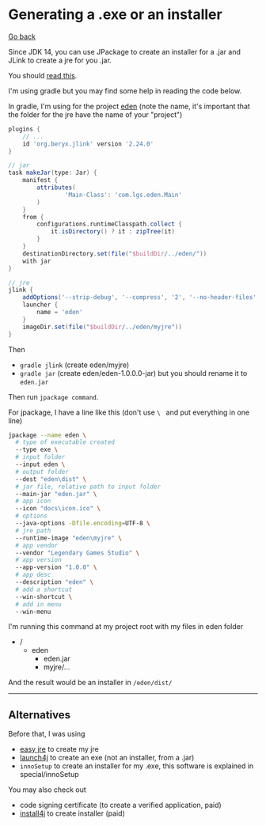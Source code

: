 # Generating a .exe or an installer

[Go back](..)

Since JDK 14, you can use JPackage to create an
installer for a .jar and JLink to create a jre for
you .jar.

You should [read this](https://openjdk.java.net/jeps/343).

I'm using gradle but you may find some help in reading
the code below.

In gradle, I'm using for the project [eden](https://github.com/lgs-games/eden)
(note the name, it's important that the folder
for the jre have the name of your "project")

```groovy
plugins {
    // ...
    id 'org.beryx.jlink' version '2.24.0'
}

// jar
task makeJar(type: Jar) {
    manifest {
        attributes(
                'Main-Class': 'com.lgs.eden.Main'
        )
    }
    from {
        configurations.runtimeClasspath.collect {
            it.isDirectory() ? it : zipTree(it)
        }
    }
    destinationDirectory.set(file("$buildDir/../eden/"))
    with jar
}

// jre
jlink {
    addOptions('--strip-debug', '--compress', '2', '--no-header-files', '--no-man-pages')
    launcher {
        name = 'eden'
    }
    imageDir.set(file("$buildDir/../eden/myjre"))
}
```

Then

* ``gradle jlink`` (create eden/myjre)
* ``gradle jar`` (create eden/eden-1.0.0.0-jar)
but you should rename it to ``eden.jar``
  
Then run ``jpackage command``.

For jpackage, I have a line like this (don't use
``\ `` and put everything in one line)

```bash
jpackage --name eden \
  # type of executable created
  --type exe \
  # input folder
  --input eden \
  # output folder
  --dest "eden\dist" \
  # jar file, relative path to input folder
  --main-jar "eden.jar" \
  # app icon
  --icon "docs\icon.ico" \
  # options
  --java-options -Dfile.encoding=UTF-8 \
  # jre path
  --runtime-image "eden\myjre" \
  # app vendor
  --vendor "Legendary Games Studio" \
  # app version
  --app-version "1.0.0" \
  # app desc
  --description "eden" \
  # add a shortcut
  --win-shortcut \
  # add in menu
  --win-menu
```

I'm running this command at my project root with my
files in eden folder

* /
    * eden
        * eden.jar
        * myjre/...
    
And the result would be an installer in
``/eden/dist/``

<hr class="sl">

## Alternatives

Before that, I was using

* [easy jre](https://justinmahar.github.io/easyjre/)
to create my jre
* [launch4j](http://launch4j.sourceforge.net/)
to create an exe (not an installer, from a .jar)
* ``innoSetup`` to create an installer for my .exe,
this software is explained in special/innoSetup
  
You may also check out

* code signing certificate (to create a verified
  application, paid)
* [install4j](https://www.ej-technologies.com/products/install4j/overview.html)
to create installer (paid)